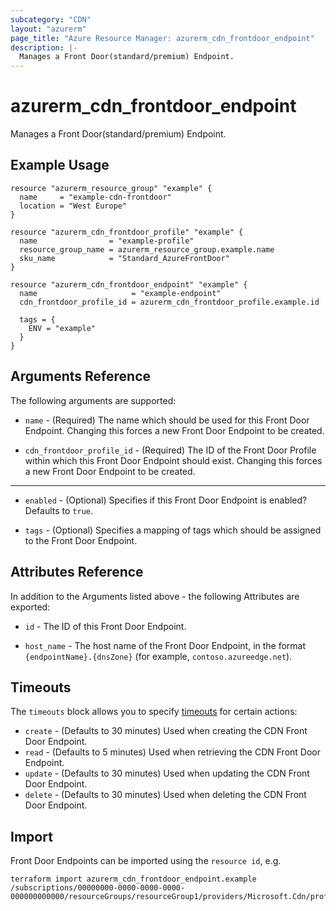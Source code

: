 ```yaml
---
subcategory: "CDN"
layout: "azurerm"
page_title: "Azure Resource Manager: azurerm_cdn_frontdoor_endpoint"
description: |-
  Manages a Front Door(standard/premium) Endpoint.
---
```


# azurerm_cdn_frontdoor_endpoint

Manages a Front Door(standard/premium) Endpoint.

## Example Usage

```hcl
resource "azurerm_resource_group" "example" {
  name     = "example-cdn-frontdoor"
  location = "West Europe"
}

resource "azurerm_cdn_frontdoor_profile" "example" {
  name                = "example-profile"
  resource_group_name = azurerm_resource_group.example.name
  sku_name            = "Standard_AzureFrontDoor"
}

resource "azurerm_cdn_frontdoor_endpoint" "example" {
  name                     = "example-endpoint"
  cdn_frontdoor_profile_id = azurerm_cdn_frontdoor_profile.example.id

  tags = {
    ENV = "example"
  }
}
```

## Arguments Reference

The following arguments are supported:

* `name` - (Required) The name which should be used for this Front Door Endpoint. Changing this forces a new Front Door Endpoint to be created.

* `cdn_frontdoor_profile_id` - (Required) The ID of the Front Door Profile within which this Front Door Endpoint should exist. Changing this forces a new Front Door Endpoint to be created.

---

* `enabled` - (Optional) Specifies if this Front Door Endpoint is enabled? Defaults to `true`.

* `tags` - (Optional) Specifies a mapping of tags which should be assigned to the Front Door Endpoint.

## Attributes Reference

In addition to the Arguments listed above - the following Attributes are exported:

* `id` - The ID of this Front Door Endpoint.

* `host_name` - The host name of the Front Door Endpoint, in the format `{endpointName}.{dnsZone}` (for example, `contoso.azureedge.net`).

## Timeouts

The `timeouts` block allows you to specify [timeouts](https://www.terraform.io/language/resources/syntax#operation-timeouts) for certain actions:

* `create` - (Defaults to 30 minutes) Used when creating the CDN Front Door Endpoint.
* `read` - (Defaults to 5 minutes) Used when retrieving the CDN Front Door Endpoint.
* `update` - (Defaults to 30 minutes) Used when updating the CDN Front Door Endpoint.
* `delete` - (Defaults to 30 minutes) Used when deleting the CDN Front Door Endpoint.

## Import

Front Door Endpoints can be imported using the `resource id`, e.g.

```shell
terraform import azurerm_cdn_frontdoor_endpoint.example /subscriptions/00000000-0000-0000-0000-000000000000/resourceGroups/resourceGroup1/providers/Microsoft.Cdn/profiles/profile1/afdEndpoints/endpoint1
```
